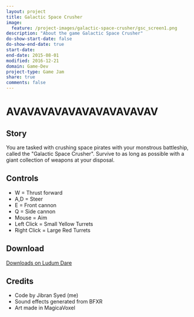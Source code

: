 ```yaml
---
layout: project
title: Galactic Space Crusher
image:
  feature: /project-images/galactic-space-crusher/gsc_screen1.png
description: "About the game Galactic Space Crusher"
do-show-start-date: false
do-show-end-date: true
start-date:
end-date: 2015-08-01
modified: 2016-12-21
domain: Game-Dev
project-type: Game Jam
share: true
comments: false
---
```


# AVAVAVAVAVAVAVAVAVAVAV

## Story

You are tasked with crushing space pirates with your monstrous battleship, called the "Galactic Space Crusher". Survive to as long as possible with a giant collection of weapons at your disposal.


## Controls

 - W = Thrust forward
 - A,D = Steer
 - E = Front cannon
 - Q = Side cannon
 - Mouse = Aim
 - Left Click = Small Yellow Turrets
 - Right Click = Large Red Turrets


## Download

<div markdown="0">
    <a href="http://ludumdare.com/compo/ludum-dare-33/?action=preview&uid=26581" class="btn">
        <i class="fa fa-lg fa-external-link" aria-hidden="true"></i> Downloads on Ludum Dare
    </a>
</div>


## Credits

 - Code by Jibran Syed (me)
 - Sound effects generated from BFXR
 - Art made in MagicaVoxel
